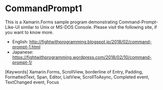 # CommandPrompt1

This is a Xamarin.Forms sample program demonstrating Command-Prompt-Like-UI similar to Unix or MS-DOS Console. Please visit the following site, if you want to know more.

* English: http://fightwithprogramming.blogspot.jp/2018/02/command-prompt-1.html
* Japanese: https://fightwithprogramming.wordpress.com/2018/02/10/command-prompt-1/

[Keywords] Xamarin.Forms, ScrollView, borderline of Entry, Padding, FormattedText, Span, Editor, ListView, ScrollToAsync, Completed event, TextChanged event, Focus

